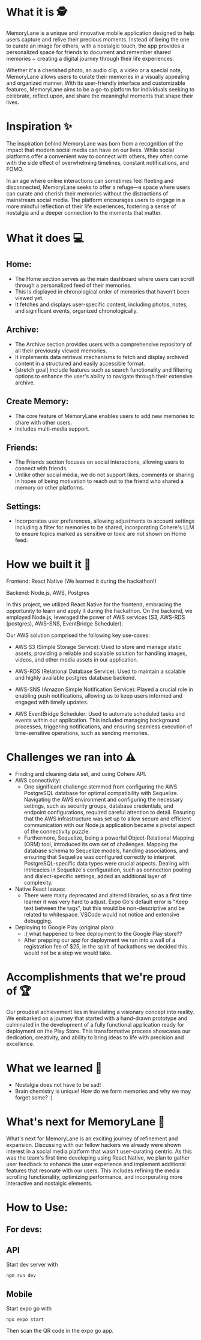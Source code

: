 # What it is 🕵️
MemoryLane is a unique and innovative mobile application designed to help users capture and relive their precious moments. Instead of being the one to curate an image for others, with a nostalgic touch, the app provides a personalized space for friends to document and remember shared memories ~ creating a digital journey through their life experiences.

Whether it's a cherished photo, an audio clip, a video or a special note, MemoryLane allows users to curate their memories in a visually appealing and organized manner. With its user-friendly interface and customizable features, MemoryLane aims to be a go-to platform for individuals seeking to celebrate, reflect upon, and share the meaningful moments that shape their lives.

# Inspiration ✨
The inspiration behind MemoryLane was born from a recognition of the impact that modern social media can have on our lives. While social platforms offer a convenient way to connect with others, they often come with the side effect of overwhelming timelines, constant notifications, and FOMO.

In an age where online interactions can sometimes feel fleeting and disconnected, MemoryLane seeks to offer a refuge—a space where users can curate and cherish their memories without the distractions of mainstream social media. The platform encourages users to engage in a more mindful reflection of their life experiences, fostering a sense of nostalgia and a deeper connection to the moments that matter.

# What it does 💻

## Home:

- The Home section serves as the main dashboard where users can scroll through a personalized feed of their memories.
- This is displayed in chronological order of memories that haven't been viewed yet.
- It fetches and displays user-specific content, including photos, notes, and significant events, organized chronologically.

## Archive:

- The Archive section provides users with a comprehensive repository of all their previously viewed memories.
- It implements data retrieval mechanisms to fetch and display archived content in a structured and easily accessible format.
- [stretch goal] include features such as search functionality and filtering options to enhance the user's ability to navigate through their extensive archive.

## Create Memory:

- The core feature of MemoryLane enables users to add new memories to share with other users.
- Includes multi-media support.

## Friends:

- The Friends section focuses on social interactions, allowing users to connect with friends.
- Unlike other social media, we do not support likes, comments or sharing in hopes of being motivation to reach out to the friend who shared a memory on other platforms.

## Settings:

- Incorporates user preferences, allowing adjustments to account settings including a filter for memories to be shared, incorporating Cohere's LLM to ensure topics marked as sensitive or toxic are not shown on Home feed.

# How we built it 🔨
Frontend: React Native (We learned it during the hackathon!)

Backend: Node.js, AWS, Postgres

In this project, we utilized React Native for the frontend, embracing the opportunity to learn and apply it during the hackathon. On the backend, we employed Node.js, leveraged the power of AWS services (S3, AWS-RDS (postgres), AWS-SNS, EventBridge Scheduler).

Our AWS solution comprised the following key use-cases:

- AWS S3 (Simple Storage Service): Used to store and manage static assets, providing a reliable and scalable solution for handling images, videos, and other media assets in our application.

- AWS-RDS (Relational Database Service): Used to maintain a scalable and highly available postgres database backend.

- AWS-SNS (Amazon Simple Notification Service): Played a crucial role in enabling push notifications, allowing us to keep users informed and engaged with timely updates.

- AWS EventBridge Scheduler: Used to automate scheduled tasks and events within our application. This included managing background processes, triggering notifications, and ensuring seamless execution of time-sensitive operations, such as sending memories.

# Challenges we ran into ⚠️
- Finding and cleaning data set, and using Cohere API.
- AWS connectivity:
  - One significant challenge stemmed from configuring the AWS PostgreSQL database for optimal compatibility with Sequelize. Navigating the AWS environment and configuring the necessary settings, such as security groups, database credentials, and endpoint configurations, required careful attention to detail. Ensuring that the AWS infrastructure was set up to allow secure and efficient communication with our Node.js application became a pivotal aspect of the connectivity puzzle.
  - Furthermore, Sequelize, being a powerful Object-Relational Mapping (ORM) tool, introduced its own set of challenges. Mapping the database schema to Sequelize models, handling associations, and ensuring that Sequelize was configured correctly to interpret PostgreSQL-specific data types were crucial aspects. Dealing with intricacies in Sequelize's configuration, such as connection pooling and dialect-specific settings, added an additional layer of complexity.
- Native React Issues:
  - There were many deprecated and altered libraries, so as a first time learner it was very hard to adjust.
Expo Go's default error is "Keep text between the tags", but this would be non-descriptive and be related to whitespace. VSCode would not notice and extensive debugging.
- Deploying to Google Play (original plan):
  - :( what happened to free deployment to the Google Play store??
  - After prepping our app for deployment we ran into a wall of a registration fee of $25, in the spirit of hackathons we decided this would not be a step we would take.

# Accomplishments that we're proud of 🏆
Our proudest achievement lies in translating a visionary concept into reality. We embarked on a journey that started with a hand-drawn prototype and culminated in the development of a fully functional application ready for deployment on the Play Store. This transformative process showcases our dedication, creativity, and ability to bring ideas to life with precision and excellence.

# What we learned 🏫
- Nostalgia does not have to be sad!
- Brain chemistry is unique! How do we form memories and why we may forget some? :)

# What's next for MemoryLane 💭
What's next for MemoryLane is an exciting journey of refinement and expansion. Discussing with our fellow hackers we already were shown interest in a social media platform that wasn't user-curating centric. As this was the team's first time developing using React Native, we plan to gather user feedback to enhance the user experience and implement additional features that resonate with our users. This includes refining the media scrolling functionality, optimizing performance, and incorporating more interactive and nostalgic elements.

# How to Use:
## For devs:

## API

Start dev server with

```
npm run dev
```

## Mobile

Start expo go with

```
npx expo start
```

Then scan the QR code in the expo go app.
